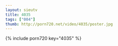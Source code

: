 ```yaml
--- 
layout: sieutv
title: 4035
tags: ["004"]
thumb: http://porn720.net/video/4035/poster.jpg
---
```

{% include porn720 key="4035" %} 
